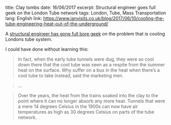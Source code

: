 title: Clay tombs
date: 16/06/2017
excerpt: Structural engineer goes full geek on the London Tube network
tags: London, Tube, Mass Transportation
lang: English
link: https://www.ianvisits.co.uk/blog/2017/06/10/cooling-the-tube-engineering-heat-out-of-the-underground/

A [structural engineer has gone full bore geek](https://www.ianvisits.co.uk/blog/2017/06/10/cooling-the-tube-engineering-heat-out-of-the-underground/) on the problem that is cooling Londons tube system.

I could have done without learning this:

> In fact, when the early tube tunnels were dug, they were so cool down there that the cool tube was seen as a respite from the summer heat on the surface. Why suffer on a bus in the heat when there’s a cool tube to take instead, said the marketing men.

> ...

> Over the years, the heat from the trains soaked into the clay to the point where it can no longer absorb any more heat. Tunnels that were a mere 14 degrees Celsius in the 1900s can now have air temperatures as high as 30 degrees Celsius on parts of the tube network.